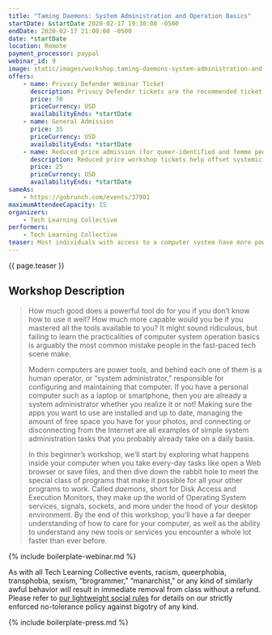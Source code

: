 ```yaml
---
title: "Taming Daemons: System Administration and Operation Basics"
startDate: &startDate 2020-02-17 19:30:00 -0500
endDate: 2020-02-17 21:00:00 -0500
date: *startDate
location: Remote
payment_processor: paypal
webinar_id: 9
image: static/images/workshop.taming-daemons-system-administration-and-operation-basics.rectangle.jpg
offers:
    - name: Privacy Defender Webinar Ticket
      description: Privacy Defender tickets are the recommended ticket type for those who can afford to help fund the digital security and online privacy advocacy communities with their financial resources, are attending the workshop with the support of their employers or other backers, or have other resources available to them. Purchasing tickets at this level makes it possible for us to offer reduced price tickets to those in need.
      price: 70
      priceCurrency: USD
      availabilityEnds: *startDate
    - name: General Admission
      price: 35
      priceCurrency: USD
      availabilityEnds: *startDate
    - name: Reduced price admission (for queer-identified and femme people)
      description: Reduced price workshop tickets help offset systemic biases prevalent in society and in the technology sector especially.
      price: 25
      priceCurrency: USD
      availabilityEnds: *startDate
sameAs:
    - https://gobrunch.com/events/37901
maximumAttendeeCapacity: 15
organizers:
    - Tech Learning Collective
performers:
    - Tech Learning Collective
teaser: Most individuals with access to a computer system have more power today than ever before, but rarely do they make use of it or even know how much power they truly have. In this beginner&rsquo;s workshop, you&rsquo;ll begin learning how to &ldquo;speak with the machines.&rdquo; By learning to communicate more expressively with the digital devices that are increasingly responsible for mediating contemporary society, you&rsquo;ll gain the power to effectively and materially change your relationship not only with your laptop, but with global systems of law, finance, and even art, literature, and philosophy governing today&rsquo;s world.
---
```


{{ page.teaser }}

## Workshop Description

> How much good does a powerful tool do for you if you don&rsquo;t know how to use it well? How much more capable would you be if you mastered all the tools available to you? It might sound ridiculous, but failing to learn the practicalities of computer system operation basics is arguably the most common mistake people in the fast-paced tech scene make.
>
> Modern computers are power tools, and behind each one of them is a human operator, or &ldquo;system administrator,&rdquo; responsible for configuring and maintaining that computer. If you have a personal computer such as a laptop or smartphone, then you are already a system administrator whether you realize it or not! Making sure the apps you want to use are installed and up to date, managing the amount of free space you have for your photos, and connecting or disconnecting from the Internet are all examples of simple system administration tasks that you probably already take on a daily basis.
>
> In this beginner&rsquo;s workshop, we&rsquo;ll start by exploring what happens inside your computer when you take every-day tasks like open a Web browser or save files, and then dive down the rabbit hole to meet the special class of programs that make it possible for all your other programs to work. Called *daemons*, short for Disk Access and Execution Monitors, they make up the world of Operating System services, signals, sockets, and more under the hood of your desktop environment. By the end of this workshop, you&rsquo;ll have a far deeper understanding of how to care for your computer, as well as the ability to understand any new tools or services you encounter a whole lot faster than ever before.

{% include boilerplate-webinar.md %}

As with all Tech Learning Collective events, racism, queerphobia, transphobia, sexism, &ldquo;brogrammer,&rdquo; &ldquo;manarchist,&rdquo; or any kind of similarly awful behavior *will* result in immediate removal from class without a refund. Please refer to [our lightweight social rules](https://github.com/AnarchoTechNYC/meta/wiki/Social-rules) for details on our strictly enforced no-tolerance policy against bigotry of any kind.

{% include boilerplate-press.md %}
